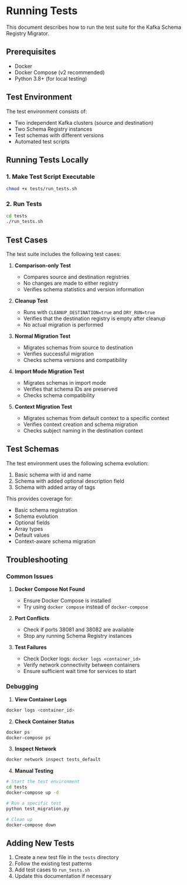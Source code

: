 # Running Tests

This document describes how to run the test suite for the Kafka Schema Registry Migrator.

## Prerequisites

- Docker
- Docker Compose (v2 recommended)
- Python 3.8+ (for local testing)

## Test Environment

The test environment consists of:
- Two independent Kafka clusters (source and destination)
- Two Schema Registry instances
- Test schemas with different versions
- Automated test scripts

## Running Tests Locally

### 1. Make Test Script Executable

```bash
chmod +x tests/run_tests.sh
```

### 2. Run Tests

```bash
cd tests
./run_tests.sh
```

## Test Cases

The test suite includes the following test cases:

1. **Comparison-only Test**
   - Compares source and destination registries
   - No changes are made to either registry
   - Verifies schema statistics and version information

2. **Cleanup Test**
   - Runs with `CLEANUP_DESTINATION=true` and `DRY_RUN=true`
   - Verifies that the destination registry is empty after cleanup
   - No actual migration is performed

3. **Normal Migration Test**
   - Migrates schemas from source to destination
   - Verifies successful migration
   - Checks schema versions and compatibility

4. **Import Mode Migration Test**
   - Migrates schemas in import mode
   - Verifies that schema IDs are preserved
   - Checks schema compatibility

5. **Context Migration Test**
   - Migrates schemas from default context to a specific context
   - Verifies context creation and schema migration
   - Checks subject naming in the destination context

## Test Schemas

The test environment uses the following schema evolution:

1. Basic schema with id and name
2. Schema with added optional description field
3. Schema with added array of tags

This provides coverage for:
- Basic schema registration
- Schema evolution
- Optional fields
- Array types
- Default values
- Context-aware schema migration

## Troubleshooting

### Common Issues

1. **Docker Compose Not Found**
   - Ensure Docker Compose is installed
   - Try using `docker compose` instead of `docker-compose`

2. **Port Conflicts**
   - Check if ports 38081 and 38082 are available
   - Stop any running Schema Registry instances

3. **Test Failures**
   - Check Docker logs: `docker logs <container_id>`
   - Verify network connectivity between containers
   - Ensure sufficient wait time for services to start

### Debugging

1. **View Container Logs**
```bash
docker logs <container_id>
```

2. **Check Container Status**
```bash
docker ps
docker-compose ps
```

3. **Inspect Network**
```bash
docker network inspect tests_default
```

4. **Manual Testing**
```bash
# Start the test environment
cd tests
docker-compose up -d

# Run a specific test
python test_migration.py

# Clean up
docker-compose down
```

## Adding New Tests

1. Create a new test file in the `tests` directory
2. Follow the existing test patterns
3. Add test cases to `run_tests.sh`
4. Update this documentation if necessary 